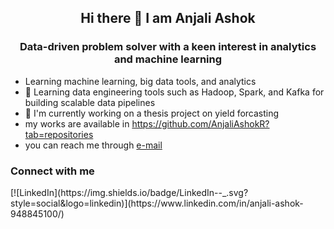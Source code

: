 <h2 align="center">Hi there 👋 I am Anjali Ashok </h2>
<h3 align="center"> Data-driven problem solver with a keen interest in analytics and machine learning </h3>


* Learning machine learning, big data tools, and analytics
* 🌱 Learning data engineering tools such as Hadoop, Spark, and Kafka for building scalable data pipelines
* 🔭 I'm currently working on a thesis project on yield forcasting
*  my works are available in https://github.com/AnjaliAshokR?tab=repositories
*  you can reach me through [e-mail](mailto:anjaliashok2809@gmail.com)

<h3> Connect with me </h3>
[![LinkedIn](https://img.shields.io/badge/LinkedIn--_.svg?style=social&logo=linkedin)](https://www.linkedin.com/in/anjali-ashok-948845100/)



<!--
**AnjaliAshokR/AnjaliAshokR** is a ✨ _special_ ✨ repository because its `README.md` (this file) appears on your GitHub profile.

Here are some ideas to get you started:

- 🔭 I’m currently working on ...
- 🌱 I’m currently learning ...
- 👯 I’m looking to collaborate on ...
- 🤔 I’m looking for help with ...
- 💬 Ask me about ...
- 📫 How to reach me: ...
- 😄 Pronouns: ...
- ⚡ Fun fact: ...
-->
